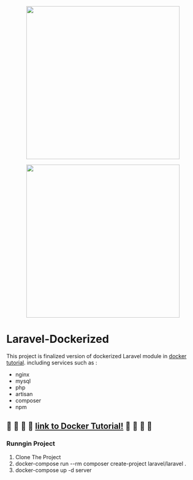 <p align="center"><a href="https://www.docker.com/" target="_blank"><img src="https://www.pinclipart.com/picdir/big/331-3317152_from-docker-images-docker-container-docker-engine-logo.png" width="400"></a></p>
<p align="center"><a href="https://laravel.com" target="_blank"><img src="https://raw.githubusercontent.com/laravel/art/master/logo-lockup/5%20SVG/2%20CMYK/1%20Full%20Color/laravel-logolockup-cmyk-red.svg" width="400"></a></p>

# Laravel-Dockerized
This project is finalized version of dockerized Laravel module in [docker tutorial](https://itsalireza.com/product/%d8%af%d9%88%d8%b1%d9%87-%d8%a7%d9%85%d9%88%d8%b2%d8%b4%db%8c-%d9%81%d8%a7%d8%b1%d8%b3%db%8c-%d8%af%d8%a7%da%a9%d8%b1-%d9%be%d8%b1%d9%88%da%98%d9%87-%d9%85%d8%ad%d9%88%d8%b1/).
including services such as : 
* nginx
* mysql
* php
* artisan
* composer
* npm

## :whale: :whale: :whale: :whale: [link to Docker Tutorial!](https://itsalireza.com/product/%d8%af%d9%88%d8%b1%d9%87-%d8%a7%d9%85%d9%88%d8%b2%d8%b4%db%8c-%d9%81%d8%a7%d8%b1%d8%b3%db%8c-%d8%af%d8%a7%da%a9%d8%b1-%d9%be%d8%b1%d9%88%da%98%d9%87-%d9%85%d8%ad%d9%88%d8%b1/) :whale: :whale: :whale: :whale:

### Runngin Project
1. Clone The Project
2. docker-compose run --rm composer  create-project laravel/laravel .
3. docker-compose up -d server
